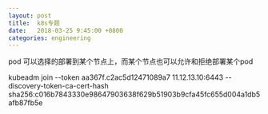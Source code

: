 ```yaml
---
layout: post
title:  k8s专题
date:   2018-03-25 9:45:00 +0800
categories: engineering
---
```

pod 可以选择的部署到某个节点上，而某个节点也可以允许和拒绝部署某个pod

kubeadm join --token aa367f.c2ac5d12471089a7 11.12.13.10:6443 --discovery-token-ca-cert-hash sha256:c016b7843330e98647903638f629b51903b9cfa45fc655d004a1db5afb87fb5e
